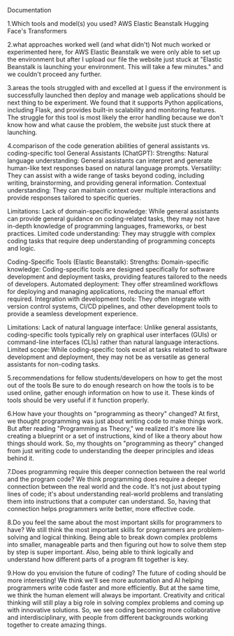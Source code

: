 Documentation

1.Which tools and model(s) you used?
AWS Elastic Beanstalk Hugging Face's Transformers

2.what approaches worked well (and what didn't)
Not much worked or experimented here, for AWS Elastic Beanstalk we were only able to set up the environment but after I upload our file the website just stuck at "Elastic Beanstalk is launching your environment. This will take a few minutes." and we couldn't proceed any further.

3.areas the tools struggled with and excelled at
I guess if the environment is successfully launched then deploy and manage web applications should be next thing to be experiment. We found that it supports Python applications, including Flask, and provides built-in scalability and monitoring features. The struggle for this tool is most likely the error handling because we don't know how and what cause the problem, the website just stuck there at launching.

4.comparison of the code generation abilities of general assistants vs. coding-specific tool
General Assistants (ChatGPT):
Strengths:
Natural language understanding: General assistants can interpret and generate human-like text responses based on natural language prompts.
Versatility: They can assist with a wide range of tasks beyond coding, including writing, brainstorming, and providing general information.
Contextual understanding: They can maintain context over multiple interactions and provide responses tailored to specific queries.

Limitations:
Lack of domain-specific knowledge: While general assistants can provide general guidance on coding-related tasks, they may not have in-depth knowledge of programming languages, frameworks, or best practices.
Limited code understanding: They may struggle with complex coding tasks that require deep understanding of programming concepts and logic.

Coding-Specific Tools (Elastic Beanstalk):
Strengths:
Domain-specific knowledge: Coding-specific tools are designed specifically for software development and deployment tasks, providing features tailored to the needs of developers.
Automated deployment: They offer streamlined workflows for deploying and managing applications, reducing the manual effort required.
Integration with development tools: They often integrate with version control systems, CI/CD pipelines, and other development tools to provide a seamless development experience.

Limitations:
Lack of natural language interface: Unlike general assistants, coding-specific tools typically rely on graphical user interfaces (GUIs) or command-line interfaces (CLIs) rather than natural language interactions.
Limited scope: While coding-specific tools excel at tasks related to software development and deployment, they may not be as versatile as general assistants for non-coding tasks.

5.recommendations for fellow students/developers on how to get the most out of the tools
Be sure to do enough research on how the tools is to be used online, gather enough information on how to use it. These kinds of tools should be very useful if it function properly.

6.How have your thoughts on "programming as theory" changed?
At first, we thought programming was just about writing code to make things work. But after reading "Programming as Theory," we realized it's more like creating a blueprint or a set of instructions, kind of like a theory about how things should work. So, my thoughts on "programming as theory" changed from just writing code to understanding the deeper principles and ideas behind it.

7.Does programming require this deeper connection between the real world and the program code?
We think programming does require a deeper connection between the real world and the code. It's not just about typing lines of code; it's about understanding real-world problems and translating them into instructions that a computer can understand. So, having that connection helps programmers write better, more effective code.

8.Do you feel the same about the most important skills for programmers to have?
We still think the most important skills for programmers are problem-solving and logical thinking. Being able to break down complex problems into smaller, manageable parts and then figuring out how to solve them step by step is super important. Also, being able to think logically and understand how different parts of a program fit together is key.

9.How do you envision the future of coding?
The future of coding should be more interesting! We think we'll see more automation and AI helping programmers write code faster and more efficiently. But at the same time, we think the human element will always be important. Creativity and critical thinking will still play a big role in solving complex problems and coming up with innovative solutions. So, we see coding becoming more collaborative and interdisciplinary, with people from different backgrounds working together to create amazing things.
